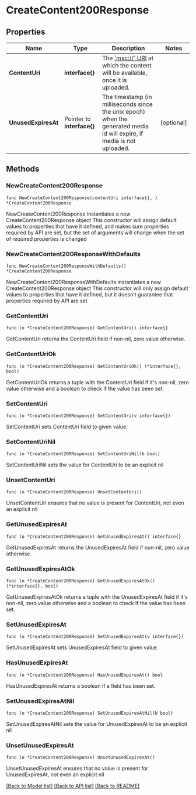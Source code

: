 # CreateContent200Response

## Properties

Name | Type | Description | Notes
------------ | ------------- | ------------- | -------------
**ContentUri** | **interface{}** | The [&#x60;mxc://&#x60; URI](/client-server-api/#matrix-content-mxc-uris) at which the content will be available, once it is uploaded. | 
**UnusedExpiresAt** | Pointer to **interface{}** | The timestamp (in milliseconds since the unix epoch) when the generated media id will expire, if media is not uploaded. | [optional] 

## Methods

### NewCreateContent200Response

`func NewCreateContent200Response(contentUri interface{}, ) *CreateContent200Response`

NewCreateContent200Response instantiates a new CreateContent200Response object
This constructor will assign default values to properties that have it defined,
and makes sure properties required by API are set, but the set of arguments
will change when the set of required properties is changed

### NewCreateContent200ResponseWithDefaults

`func NewCreateContent200ResponseWithDefaults() *CreateContent200Response`

NewCreateContent200ResponseWithDefaults instantiates a new CreateContent200Response object
This constructor will only assign default values to properties that have it defined,
but it doesn't guarantee that properties required by API are set

### GetContentUri

`func (o *CreateContent200Response) GetContentUri() interface{}`

GetContentUri returns the ContentUri field if non-nil, zero value otherwise.

### GetContentUriOk

`func (o *CreateContent200Response) GetContentUriOk() (*interface{}, bool)`

GetContentUriOk returns a tuple with the ContentUri field if it's non-nil, zero value otherwise
and a boolean to check if the value has been set.

### SetContentUri

`func (o *CreateContent200Response) SetContentUri(v interface{})`

SetContentUri sets ContentUri field to given value.


### SetContentUriNil

`func (o *CreateContent200Response) SetContentUriNil(b bool)`

 SetContentUriNil sets the value for ContentUri to be an explicit nil

### UnsetContentUri
`func (o *CreateContent200Response) UnsetContentUri()`

UnsetContentUri ensures that no value is present for ContentUri, not even an explicit nil
### GetUnusedExpiresAt

`func (o *CreateContent200Response) GetUnusedExpiresAt() interface{}`

GetUnusedExpiresAt returns the UnusedExpiresAt field if non-nil, zero value otherwise.

### GetUnusedExpiresAtOk

`func (o *CreateContent200Response) GetUnusedExpiresAtOk() (*interface{}, bool)`

GetUnusedExpiresAtOk returns a tuple with the UnusedExpiresAt field if it's non-nil, zero value otherwise
and a boolean to check if the value has been set.

### SetUnusedExpiresAt

`func (o *CreateContent200Response) SetUnusedExpiresAt(v interface{})`

SetUnusedExpiresAt sets UnusedExpiresAt field to given value.

### HasUnusedExpiresAt

`func (o *CreateContent200Response) HasUnusedExpiresAt() bool`

HasUnusedExpiresAt returns a boolean if a field has been set.

### SetUnusedExpiresAtNil

`func (o *CreateContent200Response) SetUnusedExpiresAtNil(b bool)`

 SetUnusedExpiresAtNil sets the value for UnusedExpiresAt to be an explicit nil

### UnsetUnusedExpiresAt
`func (o *CreateContent200Response) UnsetUnusedExpiresAt()`

UnsetUnusedExpiresAt ensures that no value is present for UnusedExpiresAt, not even an explicit nil

[[Back to Model list]](../README.md#documentation-for-models) [[Back to API list]](../README.md#documentation-for-api-endpoints) [[Back to README]](../README.md)



